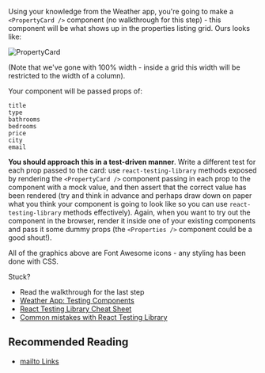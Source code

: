 Using your knowledge from the Weather app, you're going to make a `<PropertyCard />` component (no walkthrough for this step) - this component will be what shows up in the properties listing grid. Ours looks like:

![PropertyCard](https://s3.eu-west-2.amazonaws.com/mcrcodes/course/surreal-estate/PropertyCard.png)

(Note that we've gone with 100% width - inside a grid this width will be restricted to the width of a column).

Your component will be passed props of:

```plaintext
title
type
bathrooms
bedrooms
price
city
email
```

**You should approach this in a test-driven manner**. Write a different test for each prop passed to the card: use `react-testing-library` methods exposed by rendering the `<PropertyCard />` component passing in each prop to the component with a mock value, and then assert that the correct value has been rendered (try and think in advance and perhaps draw down on paper what you think your component is going to look like so you can use `react-testing-library` methods effectively). Again, when you want to try out the component in the browser, render it inside one of your existing components and pass it some dummy props (the `<Properties />` component could be a good shout!).

All of the graphics above are Font Awesome icons - any styling has been done with CSS.

Stuck?

* Read the walkthrough for the last step
* [Weather App: Testing Components](https://platform.manchestercodes.com/module/frontend/react-basics/?pageId=3xVuX3xZK9qqSGoD3e8N)
* [React Testing Library Cheat Sheet](https://testing-library.com/docs/react-testing-library/cheatsheet)
* [Common mistakes with React Testing Library](https://kentcdodds.com/blog/common-mistakes-with-react-testing-library)

## Recommended Reading

* [mailto Links](https://www.w3schools.com/tags/tryit.asp?filename=tryhtml_link_mailto)